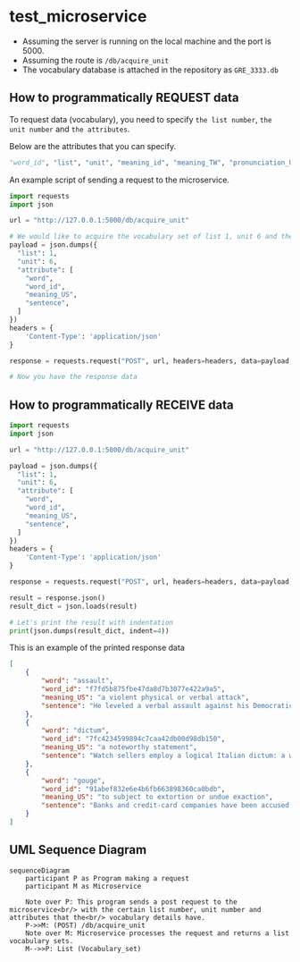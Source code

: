 # test_microservice
- Assuming the server is running on the local machine and the port is 5000.
- Assuming the route is `/db/acquire_unit`
- The vocabulary database is attached in the repository as `GRE_3333.db`

## How to programmatically REQUEST data
To request data (vocabulary), you need to specify `the list number`, `the unit number` and `the attributes`.

Below are the attributes that you can specify.
```python
"word_id", "list", "unit", "meaning_id", "meaning_TW", "pronunciation_US", "pronunciation_UK", "how_to_memorize", "meaning_US", "sentence", "sentence_translate", "synonym", "antonym", "related", "transform", "notes"
```
An example script of sending a request to the microservice.
```python
import requests
import json

url = "http://127.0.0.1:5000/db/acquire_unit"

# We would like to acquire the vocabulary set of list 1, unit 6 and the attributes word, word_id, meaning_US, sentence
payload = json.dumps({
  "list": 1,
  "unit": 6,
  "attribute": [
    "word",
    "word_id",
    "meaning_US",
    "sentence",
  ]
})
headers = {
    'Content-Type': 'application/json'
}

response = requests.request("POST", url, headers=headers, data=payload, timeout=10)

# Now you have the response data
```

## How to programmatically RECEIVE data
```python
import requests
import json

url = "http://127.0.0.1:5000/db/acquire_unit"

payload = json.dumps({
  "list": 1,
  "unit": 6,
  "attribute": [
    "word",
    "word_id",
    "meaning_US",
    "sentence",
  ]
})
headers = {
    'Content-Type': 'application/json'
}

response = requests.request("POST", url, headers=headers, data=payload, timeout=10)

result = response.json()
result_dict = json.loads(result)

# Let's print the result with indentation
print(json.dumps(result_dict, indent=4))
```

This is an example of the printed response data
```json
[
    {
        "word": "assault",
        "word_id": "f7fd5b875fbe47da8d7b3077e422a9a5",
        "meaning_US": "a violent physical or verbal attack",
        "sentence": "He leveled a verbal assault against his Democratic opponents."
    },
    {
        "word": "dictum",
        "word_id": "7fc4234599894c7caa42db00d98db150",
        "meaning_US": "a noteworthy statement",
        "sentence": "Watch sellers employ a logical Italian dictum: a well-dressed man owns at least three timepieces."
    },
    {
        "word": "gouge",
        "word_id": "91abef832e6e4b6fb663898360ca0bdb",
        "meaning_US": "to subject to extortion or undue exaction",
        "sentence": "Banks and credit-card companies have been accused of gouging their customers."
    }
]
```

## UML Sequence Diagram
```mermaid
sequenceDiagram
    participant P as Program making a request
    participant M as Microservice

    Note over P: This program sends a post request to the microservice<br/> with the certain list number, unit number and attributes that the<br/> vocabulary details have.
    P->>M: (POST) /db/acquire_unit
    Note over M: Microservice processes the request and returns a list vocabulary sets.
    M-->>P: List (Vocabulary_set)
```